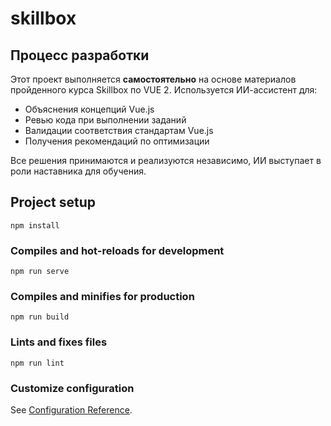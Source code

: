 # skillbox

## Процесс разработки

Этот проект выполняется **самостоятельно** на основе материалов пройденного курса Skillbox по VUE 2. Используется ИИ-ассистент для:

- Объяснения концепций Vue.js
- Ревью кода при выполнении заданий
- Валидации соответствия стандартам Vue.js
- Получения рекомендаций по оптимизации

Все решения принимаются и реализуются независимо, ИИ выступает в роли наставника для обучения.

## Project setup

```
npm install
```

### Compiles and hot-reloads for development

```
npm run serve
```

### Compiles and minifies for production

```
npm run build
```

### Lints and fixes files

```
npm run lint
```

### Customize configuration

See [Configuration Reference](https://cli.vuejs.org/config/).
